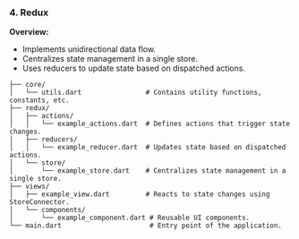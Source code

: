 ### 4. Redux

**Overview:**

- Implements unidirectional data flow.
- Centralizes state management in a single store.
- Uses reducers to update state based on dispatched actions.

```
├── core/
│   └── utils.dart                # Contains utility functions, constants, etc.
├── redux/
│   ├── actions/
│   │   └── example_actions.dart  # Defines actions that trigger state changes.
│   ├── reducers/
│   │   └── example_reducer.dart  # Updates state based on dispatched actions.
│   └── store/
│       └── example_store.dart    # Centralizes state management in a single store.
├── views/
│   ├── example_view.dart         # Reacts to state changes using StoreConnector.
│   └── components/
│       └── example_component.dart # Reusable UI components.
└── main.dart                      # Entry point of the application.

```

